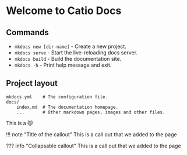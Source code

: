 # Welcome to Catio Docs



## Commands

* `mkdocs new [dir-name]` - Create a new project.
* `mkdocs serve` - Start the live-reloading docs server.
* `mkdocs build` - Build the documentation site.
* `mkdocs -h` - Print help message and exit.

## Project layout

    mkdocs.yml    # The configuration file.
    docs/
        index.md  # The documentation homepage.
        ...       # Other markdown pages, images and other files.


This is a :cat: 

!!! note "Title of the callout" 
    This is a call out that we added to the page


??? info "Collapsable callout" 
    This is a call out that we added to the page

